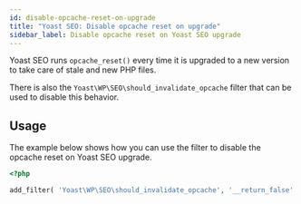 ```yaml
---
id: disable-opcache-reset-on-upgrade
title: "Yoast SEO: Disable opcache reset on upgrade"
sidebar_label: Disable opcache reset on Yoast SEO upgrade
---
```

Yoast SEO runs `opcache_reset()` every time it is upgraded to a new version to take care of stale and new PHP files.

There is also the `Yoast\WP\SEO\should_invalidate_opcache` filter that can be used to disable this behavior.

## Usage

The example below shows how you can use the filter to disable the opcache reset on Yoast SEO upgrade.
```php
<?php

add_filter( 'Yoast\WP\SEO\should_invalidate_opcache', '__return_false' );
```
